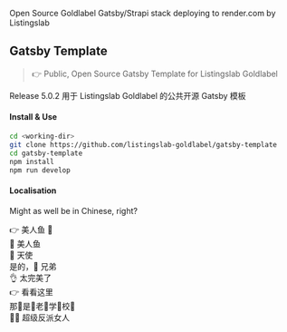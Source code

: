 Open Source Goldlabel Gatsby/Strapi stack deploying to render.com by Listingslab

## Gatsby Template

> 👉 Public, Open Source Gatsby Template for Listingslab Goldlabel

Release 5.0.2 用于 Listingslab Goldlabel 的公共开源 Gatsby 模板


#### Install & Use

```bash
cd <working-dir>
git clone https://github.com/listingslab-goldlabel/gatsby-template
cd gatsby-template
npm install
npm run develop
```
#### Localisation

Might as well be in Chinese, right?

👉 美人鱼 🧜  
🧜 美人鱼   
👼 天使  
是的，🤙 兄弟  
👌 太完美了  
👉 看看这里  
那🤟是🤟老🤟学🤟校🤟  
🦹‍♀️ 超级反派女人
